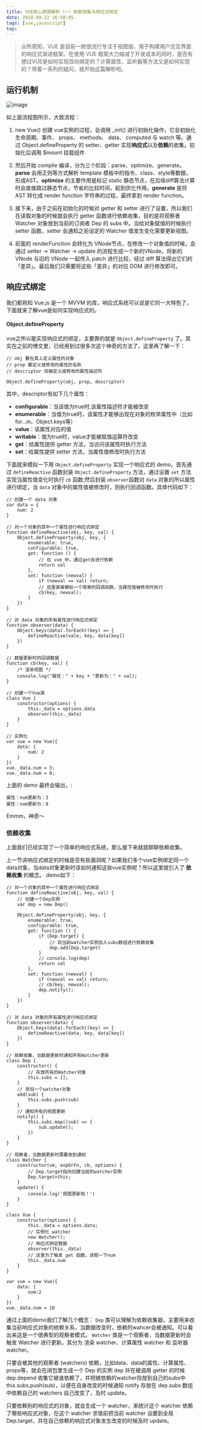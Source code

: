 ```yaml
---
title: VUE核心原理解析（一）依赖收集与响应式绑定
date: 2018-09-22 16:50:05
tags: [vue,javascript]
top:
---
```

> 众所周知，VUE 是目前一款很流行专注于视图层、用于构建用户交互界面的响应式渐进框架。在使用 VUE 框架大力缩减了开发成本的同时，是否有想过VUE是如何实现双向绑定的？计算属性、监听器等方法又是如何实现的？带着一系列的疑问，就开始这篇解析吧。

## 运行机制
![image](http://p70gzm2sm.bkt.clouddn.com/1606e7eaa2a664e8.jpg)

如上面流程图所示，大致流程：

1. new Vue() 创建 vue实例的过程，会调用 _init() 进行初始化操作，它会初始化生命周期、事件、 props、 methods、 data、 computed 与 watch 等。通过 Object.defineProperty 的 setter、getter 实现**响应式**以及**依赖**的收集。初始化后调用 $mount 挂载组件

2. 然后开始 complie 编译，分为三个阶段：parse、optimize、generate。**parse** 会用正则等方式解析 template 模板中的指令、class、style等数据，形成AST。**optimize** 的主要作用是标记 static 静态节点，在后续diff算法计算时会直接跳过静态节点，节省的比较时间，起到优化作用。**generate** 是将 AST 转化成 render function 字符串的过程，最终拿到 render function。

3. 接下来，由于之前在初始化的时候对 getter 和 setter 进行了设置，所以我们在读取对象的时候就会执行 getter 函数进行依赖收集，目的是将观察者 Watcher 对象放到当前的订阅者 Dep 的 subs 中。当给对象赋值的时候执行 setter 函数，setter 会通知之前设定的 Watcher 值发生变化需要更新视图。

4. 前面的 renderFunction 会转化为 VNode节点，在修改一个对象值的时候，会通过 setter -> Watcher -> update 的流程生成一个新的VNode。将新的 VNode 与旧的 VNode 一起传入 patch 进行比较，经过 diff 算法得出它们的「差异」。最后我们只需要将这些「差异」的对应 DOM 进行修改即可。

## 响应式绑定
我们都熟知 Vue.js 是一个 MVVM 的库，响应式系统可以说是它的一大特色了，下面就来了解vue是如何实现响应式的。

#### Object.defineProperty
vue之所以能实现响应式的绑定，主要靠的就是 `Object.defineProperty` 了。其实在之前的博文里，已经用到过很多次这个神奇的方法了，这里再了解一下：
```
// obj 要在其上定义属性的对象
// prop 要定义或修改的属性的名称
// descriptor 将被定义或修改的属性描述符

Object.defineProperty(obj, prop, descriptor)

```
其中，descriptor有如下几个属性：
- **configurable**：当该值为true时,该属性描述符才能被改变
- **enumerable**：当值为true时，该属性才能够出现在对象的枚举属性中（比如 for...in、Object.keys等）
- **value**：该属性对应的值
- **writable**：值为true时，value才能被赋值运算符改变
- **get**：给属性提供 getter 方法，当访问该属性时执行方法
- **set**：给属性提供 setter 方法，当属性值修改时执行方法

下面就来模拟一下用 `Object.defineProperty` 实现一个响应式的 demo，首先通过 `defineReactive` 函数封装 `Object.defineProperty` 方法，通过设置 `set` 方法实现当属性值变化时执行 `cb` 函数;然后封装 `observer`函数对 `data` 对象的所以属性进行绑定，当 `data` 对象中的属性值被修改时，则执行回调函数。具体代码如下：

```
// 创建一个 data 对象
var data = {
    num: 2
}

// 对一个对象的其中一个属性进行响应式绑定
function defineReactive(obj, key, val) {
    Object.defineProperty(obj, key, {
        enumerable: true,
        configurable: true,
        get: function () {
            // 在 vue 中，通过get会进行依赖
            return val
        },
        set: function (newval) {
            if (newval == val) return;
            // 这里直接模拟一个简单的回调函数，当属性值被修改时执行
            cb(key, newval);
        }
    })
}

// 对 data 对象的所有属性进行响应式绑定
function observer(data) {
    Object.keys(data).forEach((key) => {
        defineReactive(vale, key, data[key])
    })
}

// 数据更新时的回调数据
function cb(key, val) {
    /* 渲染视图 */
    console.log("属性：" + key + "更新为：" + val);
}

// 创建一个Vue类
class Vue {
    constructor(options) {
        this._data = options.data
        observer(this._data)
    }
}

// 实例化
var vue = new Vue({
    data: {
        num: 2
    }
})
vue._data.num = 3;
vue._data.num = 8;

```

上面的 demo 最终会输出，:
```
属性：num更新为：3
属性：num更新为：8
```

Emmm，神奇～

### 依赖收集
上面我们已经实现了一个简单的响应式系统，那么接下来就就聊聊依赖收集。

上一节讲响应式绑定的时候是否有些漏洞呢？如果我们多个vue实例绑定同一个data对象，当data对象更新时该如何通知这些vue实例呢？所以这里就引入了 **依赖收集** 的概念。
demo如下：
```
// 对一个对象的其中一个属性进行响应式绑定
function defineReactive(obj, key, val) {
    // 创建一个Dep实例
    var dep = new Dep()

    Object.defineProperty(obj, key, {
        enumerable: true,
        configurable: true,
        get: function () {
            if (Dep.target) {
                // 将当前watcher实例加入subs数组进行依赖收集
                dep.add(Dep.target)
            }
            // console.log(dep)
            return val
        },
        set: function (newval) {
            if (newval == val) return;
            // cb(key, newval);
            dep.notify();
        }
    })
}

// 对 data 对象的所有属性进行响应式绑定
function observer(data) {
    Object.keys(data).forEach((key) => {
        defineReactive(data, key, data[key])
    })
}

// 依赖收集，当数据更新时通知所有Watcher更新
class Dep {
    constructor() {
        // 存放所有的Watcher对象
        this.subs = [];
    }
    // 添加一个watcher对象
    add(sub) {
        this.subs.push(sub)
    }
    // 通知所有的视图更新
    notify() {
        this.subs.map((sub) => {
            sub.update();
        })
    }
}

// 观察者，当数据更新时需要收到通知
class Watcher {
    constructor(vm, expOrFn, cb, options) {
        // Dep.target指向创建当前的watcher实例
        Dep.target=this;
    }
    update() {
        console.log('视图更新啦！')
    }
}

class Vue {
    constructor(options) {
        this._data = options.data;
        // 实例化 watcher
        new Watcher();
        // 响应式绑定数据
        observer(this._data)
        // 这里为了触发 get 函数，读取一下num
        this._data.num
    }
}

var vue = new Vue({
    data: {
        num:2
    }
})
vue._data.num = 10

```

通过上面的demo我们了解几个概念：
`Dep` 类可以理解为依赖收集器，主要用来收集当前响应式对象的依赖关系，当数据改变时，依赖的wahcer会被通知。可以看出来这是一个很典型的观察者模式。
`Watcher` 类是一个观察者，当数据更新时会触发 Watcher 进行更新。其分为 渲染 watcher、计算属性 watcher 和 监听器 watcher。

只要会被其他的观察者 (watchers) 依赖，比如data、data的属性、计算属性、props等，就会在闭包里生成一个 Dep 的实例 dep 并在被调用 getter 的时候 dep.depend 收集它被谁依赖了，并把被依赖的watcher存放到自己的subs中 this.subs.push(sub)，以便在自身改变的时候通知 notify 存放在 dep.subs 数组中依赖自己的 watchers 自己改变了，及时 update。

只要依赖别的响应式的对象，就会生成一个 watcher，来统计这个 watcher 依赖了哪些响应式对象，在这个 watcher 求值前把当前 watcher 设置到全局 Dep.target，并在自己依赖的响应式对象发生改变的时候及时 update。





